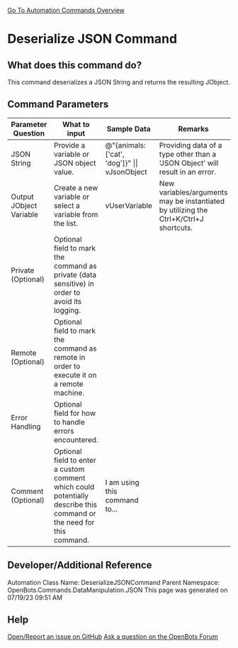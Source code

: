 <!--TITLE: Deserialize JSON Command -->
<!-- SUBTITLE: a command in the Data Manipulation Commands\JSON group. -->
[Go To Automation Commands Overview](/automation-commands)


# Deserialize JSON Command


## What does this command do?
This command deserializes a JSON String and returns the resulting JObject.


## Command Parameters
| Parameter Question   	| What to input  	|  Sample Data 	| Remarks  	|
| ---                    | ---               | ---           | ---       |
|JSON String|Provide a variable or JSON object value.|@"{animals: ['cat', 'dog']}" \|\| vJsonObject|Providing data of a type other than a 'JSON Object' will result in an error.|
|Output JObject Variable|Create a new variable or select a variable from the list.|vUserVariable|New variables/arguments may be instantiated by utilizing the Ctrl+K/Ctrl+J shortcuts.|
|Private (Optional)|Optional field to mark the command as private (data sensitive) in order to avoid its logging.|||
|Remote (Optional)|Optional field to mark the command as remote in order to execute it on a remote machine.|||
|Error Handling|Optional field for how to handle errors encountered.|||
|Comment (Optional)|Optional field to enter a custom comment which could potentially describe this command or the need for this command.|I am using this command to...||


## Developer/Additional Reference
Automation Class Name: DeserializeJSONCommand
Parent Namespace: OpenBots.Commands.DataManipulation.JSON
This page was generated on 07/19/23 09:51 AM


## Help
[Open/Report an issue on GitHub](https://github.com/OpenBotsAI/OpenBots.Studio/issues/new)
[Ask a question on the OpenBots Forum](https://openbots.ai/forums/)
